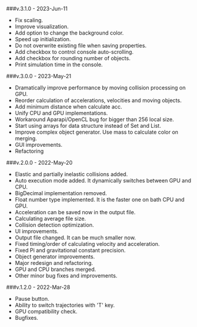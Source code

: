 ###v.3.1.0 - 2023-Jun-11
- Fix scaling.
- Improve visualization.
- Add option to change the background color.
- Speed up initialization.
- Do not overwrite existing file when saving properties.
- Add checkbox to control console auto-scrolling.
- Add checkbox for rounding number of objects.
- Print simulation time in the console.

###v.3.0.0 - 2023-May-21
- Dramatically improve performance by moving collision processing on GPU.
- Reorder calculation of accelerations, velocities and moving objects.
- Add minimum distance when calculate acc.
- Unify CPU and GPU implementations.
- Workaround Aparapi/OpenCL bug for bigger than 256 local size.
- Start using arrays for data structure instead of Set and List.
- Improve complex object generator. Use mass to calculate color on merging.
- GUI improvements.
- Refactoring

###v.2.0.0 - 2022-May-20
 - Elastic and partially inelastic collisions added.
 - Auto execution mode added. It dynamically switches between GPU and CPU. 
 - BigDecimal implementation removed.
 - Float number type implemented. It is the faster one on bath CPU and GPU.
 - Acceleration can be saved now in the output file.
 - Calculating average file size.
 - Collision detection optimization.
 - UI improvements.
 - Output file changed. It can be much smaller now.
 - Fixed timing/order of calculating velocity and acceleration.
 - Fixed Pi and gravitational constant precision.
 - Object generator improvements.
 - Major redesign and refactoring.
 - GPU and CPU branches merged.
 - Other minor bug fixes and improvements.

###v.1.2.0 - 2022-Mar-28
 - Pause button.
 - Ability to switch trajectories with 'T' key.
 - GPU compatibility check.
 - Bugfixes.